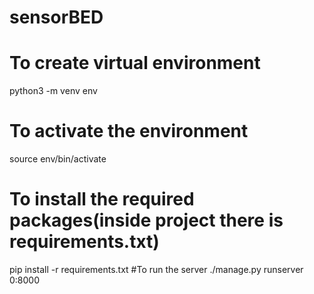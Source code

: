 # sensorBED
# To create virtual environment
python3 -m venv env
# To activate the environment
source env/bin/activate
# To install the required packages(inside project there is requirements.txt)
pip install -r requirements.txt
#To run the server 
./manage.py runserver 0:8000
